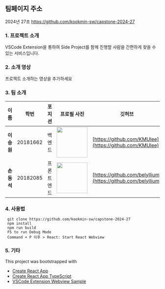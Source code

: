 ## 팀페이지 주소

2024년 27조 
https://github.com/kookmin-sw/capstone-2024-27

### 1. 프로젝트 소개
VSCode Extension을 통하여 Side Project를 함께 진행할 사람을 간편하게 찾을 수 있는 서비스입니다.

### 2. 소개 영상

프로젝트 소개하는 영상을 추가하세요

### 3. 팀 소개

|이름|학번|포지션|프로필 사진|깃허브|
|-----------------------------------| - | - | - | - |
| **이승원**                           | 20181662 | <center>백엔드</center> | <img src="https://github.com/kookmin-sw/capstone-2024-27/assets/89867182/5567f75a-4c3c-47b8-8fef-952a812737c4" width="100" height=auto/> | [https://github.com/KMUlee](https://github.com/KMUlee) |
| **손동석**                           | 20182085 | <center>프론트엔드</center> | <img src="https://github.com/kookmin-sw/capstone-2024-27/assets/89867182/703dfcb4-516e-4ef6-ac8c-60c888e5bd79" width="100" height=auto/> | [https://github.com/belyllium](https://github.com/belyllium)| 



### 4. 사용법

```Test based on macOS.
 git clone https://github.com/kookmin-sw/capstone-2024-27
 npm install
 npm run build
 F5 to run Debug Mode
 Command + P 이후 > React: Start React Webview
```

### 5. 기타

This project was bootstrapped with 
* [Create React App](https://github.com/facebookincubator/create-react-app)
* [Create React App TypeScript](https://github.com/wmonk/create-react-app-typescript)
* [VSCode Extension Webview Sample](https://github.com/Microsoft/vscode-extension-samples/tree/master/webview-sample)
